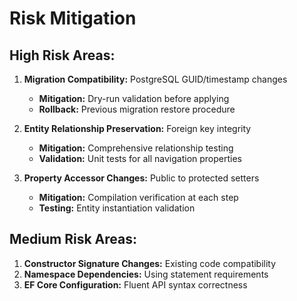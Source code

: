 # Risk Mitigation

## High Risk Areas:
1. **Migration Compatibility:** PostgreSQL GUID/timestamp changes
   - **Mitigation:** Dry-run validation before applying
   - **Rollback:** Previous migration restore procedure

2. **Entity Relationship Preservation:** Foreign key integrity
   - **Mitigation:** Comprehensive relationship testing
   - **Validation:** Unit tests for all navigation properties

3. **Property Accessor Changes:** Public to protected setters
   - **Mitigation:** Compilation verification at each step
   - **Testing:** Entity instantiation validation

## Medium Risk Areas:
1. **Constructor Signature Changes:** Existing code compatibility
2. **Namespace Dependencies:** Using statement requirements
3. **EF Core Configuration:** Fluent API syntax correctness